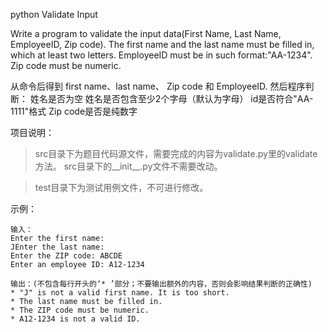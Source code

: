 python
Validate Input

Write a program to validate the input data(First Name, Last Name, EmployeeID, Zip code). The first name and the last name must
be filled in, which at least two letters. EmployeeID must be in such format:"AA-1234". Zip code must be numeric.

从命令后得到 first name、last name、 Zip code 和 EmployeeID.
然后程序判断：
    姓名是否为空
    姓名是否包含至少2个字母（默认为字母）
    id是否符合"AA-1111"格式
    Zip code是否是纯数字


项目说明：

>src目录下为题目代码源文件，需要完成的内容为validate.py里的validate方法。
>src目录下的__init__.py文件不需要改动。

>test目录下为测试用例文件，不可进行修改。


示例：

	输入：
	Enter the first name:
	JEnter the last name:
	Enter the ZIP code: ABCDE
	Enter an employee ID: A12-1234

	输出：(不包含每行开头的‘* ’部分；不要输出额外的内容，否则会影响结果判断的正确性)
	* "J" is not a valid first name. It is too short.
	* The last name must be filled in.
	* The ZIP code must be numeric.
	* A12-1234 is not a valid ID.
